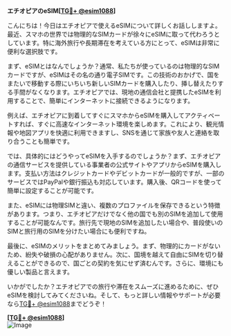 **エチオピアのeSIM[[TG💪+ @esim1088](https://t.me/s/esim1088)]**

こんにちは！今日はエチオピアで使えるeSIMについて詳しくお話ししますよ。最近、スマホの世界では物理的なSIMカードが徐々にeSIMに取って代わろうとしています。特に海外旅行や長期滞在を考えている方にとって、eSIMは非常に便利な選択肢です。

まず、eSIMとはなんでしょうか？通常、私たちが使っているのは物理的なSIMカードですが、eSIMはその名の通り電子SIMです。この技術のおかげで、国をまたいで移動する際にいちいち新しいSIMカードを購入したり、挿し替えたりする手間がなくなります。エチオピアでは、現地の通信会社と提携したeSIMを利用することで、簡単にインターネットに接続できるようになります。

例えば、エチオピアに到着してすぐにスマホからeSIMを購入してアクティベートすれば、すぐに高速なインターネット環境を楽しめます。これにより、観光情報や地図アプリを快適に利用できますし、SNSを通じて家族や友人と連絡を取り合うことも簡単です。

では、具体的にはどうやってeSIMを入手するのでしょうか？まず、エチオピアの通信サービスを提供している事業者の公式サイトやアプリからeSIMを購入します。支払い方法はクレジットカードやデビットカードが一般的ですが、一部のサービスではPayPalや銀行振込も対応しています。購入後、QRコードを使って簡単に設定することが可能です。

また、eSIMには物理SIMと違い、複数のプロファイルを保存できるという特徴があります。つまり、エチオピアだけでなく他の国でも別のSIMを追加して使用することが可能なんです。旅行先で現地のSIMを追加したい場合や、普段使いのSIMと旅行用のSIMを分けたい場合にも便利ですね。

最後に、eSIMのメリットをまとめてみましょう。まず、物理的にカードがないため、紛失や破損の心配がありません。次に、国境を越えて自由にSIMを切り替えることができるので、国ごとの契約を気にせず済むんです。さらに、環境にも優しい製品と言えます。

いかがでしたか？エチオピアでの旅行や滞在をスムーズに進めるために、ぜひeSIMを検討してみてくださいね。そして、もっと詳しい情報やサポートが必要なら[TG💪+ @esim1088](https://t.me/s/esim1088)までどうぞ！

**[[TG💪+ @esim1088](https://t.me/s/esim1088)]**  
![Image](https://i.postimg.cc/Y0z9fWf4/image.png)